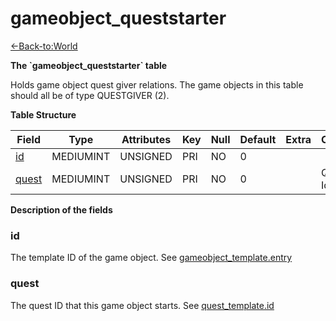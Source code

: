# gameobject\_queststarter

[<-Back-to:World](database-world)

**The \`gameobject\_queststarter\` table**

Holds game object quest giver relations. The game objects in this table should all be of type QUESTGIVER (2).

**Table Structure**

| Field      | Type      | Attributes | Key | Null | Default | Extra | Comment          |
| ---------- | --------- | ---------- | --- | ---- | ------- | ----- | ---------------- |
| [id][1]    | MEDIUMINT | UNSIGNED   | PRI | NO   | 0       |       |                  |
| [quest][2] | MEDIUMINT | UNSIGNED   | PRI | NO   | 0       |       | Quest Identifier |

[1]: #id
[2]: #quest

**Description of the fields**

### id

The template ID of the game object. See [gameobject\_template.entry](gameobject_template#entry)

### quest

The quest ID that this game object starts. See [quest\_template.id](quest_template#id)
